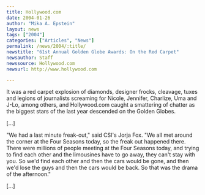```yaml
---
title: Hollywood.com
date: 2004-01-26
author: "Mika A. Epstein"
layout: news
tags: ["2004"]
categories: ["Articles", "News"]
permalink: /news/2004/:title/
newstitle: "61st Annual Golden Globe Awards: On the Red Carpet"
newsauthor: Staff
newssource: Hollywood.com
newsurl: http://www.hollywood.com

---
```


It was a red carpet explosion of diamonds, designer frocks, cleavage, tuxes and legions of journalists screaming for Nicole, Jennifer, Charlize, Uma and J-Lo, among others, and Hollywood.com caught a smattering of chatter as the biggest stars of the last year descended on the Golden Globes.

[...]

"We had a last minute freak-out," said CSI's Jorja Fox. "We all met around the corner at the Four Seasons today, so the freak out happened there. There were millions of people meeting at the Four Seasons today, and trying to find each other and the limousines have to go away, they can't stay with you. So we'd find each other and then the cars would be gone, and then we'd lose the guys and then the cars would be back. So that was the drama of the afternoon."

[...]
